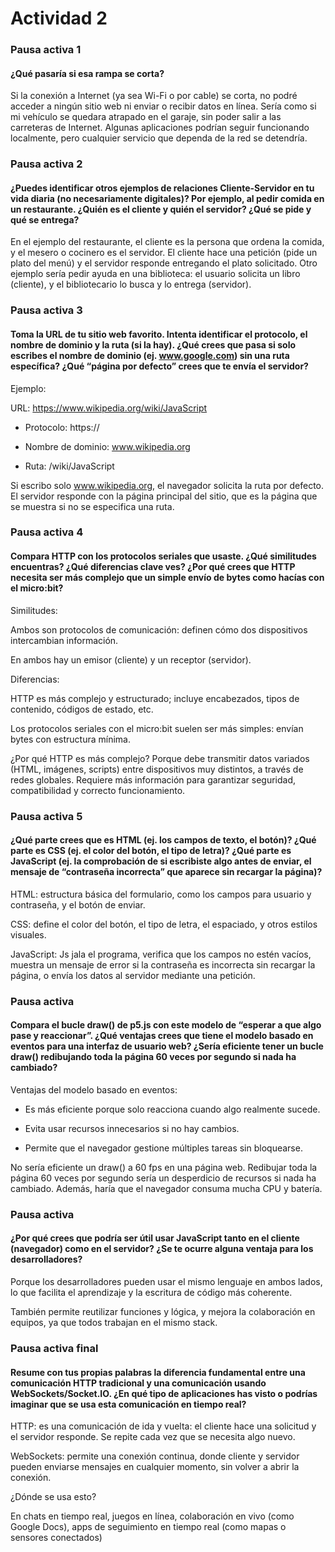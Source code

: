 # Actividad 2

### Pausa activa 1
#### ¿Qué pasaría si esa rampa se corta?

Si la conexión a Internet (ya sea Wi-Fi o por cable) se corta, no podré acceder a ningún sitio web ni enviar o recibir datos en línea.
Sería como si mi vehículo se quedara atrapado en el garaje, sin poder salir a las carreteras de Internet.
Algunas aplicaciones podrían seguir funcionando localmente, pero cualquier servicio que dependa de la red se detendría.

### Pausa activa 2
#### ¿Puedes identificar otros ejemplos de relaciones Cliente-Servidor en tu vida diaria (no necesariamente digitales)? Por ejemplo, al pedir comida en un restaurante. ¿Quién es el cliente y quién el servidor? ¿Qué se pide y qué se entrega?

En el ejemplo del restaurante, el cliente es la persona que ordena la comida, y el mesero o cocinero es el servidor. El cliente hace una petición (pide un plato del menú) y el servidor responde entregando el plato solicitado. 
Otro ejemplo sería pedir ayuda en una biblioteca: el usuario solicita un libro (cliente), y el bibliotecario lo busca y lo entrega (servidor).

### Pausa activa 3
#### Toma la URL de tu sitio web favorito. Intenta identificar el protocolo, el nombre de dominio y la ruta (si la hay). ¿Qué crees que pasa si solo escribes el nombre de dominio (ej. www.google.com) sin una ruta específica? ¿Qué “página por defecto” crees que te envía el servidor?

Ejemplo:

URL: https://www.wikipedia.org/wiki/JavaScript

- Protocolo: https://

- Nombre de dominio: www.wikipedia.org

- Ruta: /wiki/JavaScript

Si escribo solo www.wikipedia.org, el navegador solicita la ruta por defecto. 
El servidor responde con la página principal del sitio, que es la página que se muestra si no se especifica una ruta.

### Pausa activa 4
#### Compara HTTP con los protocolos seriales que usaste. ¿Qué similitudes encuentras? ¿Qué diferencias clave ves? ¿Por qué crees que HTTP necesita ser más complejo que un simple envío de bytes como hacías con el micro:bit?

Similitudes:

Ambos son protocolos de comunicación: definen cómo dos dispositivos intercambian información.

En ambos hay un emisor (cliente) y un receptor (servidor).

Diferencias:

HTTP es más complejo y estructurado; incluye encabezados, tipos de contenido, códigos de estado, etc.

Los protocolos seriales con el micro:bit suelen ser más simples: envían bytes con estructura mínima.

¿Por qué HTTP es más complejo?
Porque debe transmitir datos variados (HTML, imágenes, scripts) entre dispositivos muy distintos, a través de redes globales. Requiere más información para garantizar seguridad, compatibilidad y correcto funcionamiento.

### Pausa activa 5
#### ¿Qué parte crees que es HTML (ej. los campos de texto, el botón)? ¿Qué parte es CSS (ej. el color del botón, el tipo de letra)? ¿Qué parte es JavaScript (ej. la comprobación de si escribiste algo antes de enviar, el mensaje de “contraseña incorrecta” que aparece sin recargar la página)?

HTML: estructura básica del formulario, como los campos para usuario y contraseña, y el botón de enviar.

CSS: define el color del botón, el tipo de letra, el espaciado, y otros estilos visuales.

JavaScript: Js jala el programa, verifica que los campos no estén vacíos, muestra un mensaje de error si la contraseña es incorrecta sin recargar la página, o envía los datos al servidor mediante una petición.

### Pausa activa
#### Compara el bucle draw() de p5.js con este modelo de “esperar a que algo pase y reaccionar”. ¿Qué ventajas crees que tiene el modelo basado en eventos para una interfaz de usuario web? ¿Sería eficiente tener un bucle draw() redibujando toda la página 60 veces por segundo si nada ha cambiado?

Ventajas del modelo basado en eventos:

- Es más eficiente porque solo reacciona cuando algo realmente sucede.

- Evita usar recursos innecesarios si no hay cambios.

- Permite que el navegador gestione múltiples tareas sin bloquearse.

No sería eficiente un draw() a 60 fps en una página web. Redibujar toda la página 60 veces por segundo sería un desperdicio de recursos si nada ha cambiado. Además, haría que el navegador consuma mucha CPU y batería.

### Pausa activa
#### ¿Por qué crees que podría ser útil usar JavaScript tanto en el cliente (navegador) como en el servidor? ¿Se te ocurre alguna ventaja para los desarrolladores?

Porque los desarrolladores pueden usar el mismo lenguaje en ambos lados, lo que facilita el aprendizaje y la escritura de código más coherente. 

También permite reutilizar funciones y lógica, y mejora la colaboración en equipos, ya que todos trabajan en el mismo stack.

### Pausa activa final
#### Resume con tus propias palabras la diferencia fundamental entre una comunicación HTTP tradicional y una comunicación usando WebSockets/Socket.IO. ¿En qué tipo de aplicaciones has visto o podrías imaginar que se usa esta comunicación en tiempo real?

HTTP: es una comunicación de ida y vuelta: el cliente hace una solicitud y el servidor responde. Se repite cada vez que se necesita algo nuevo.

WebSockets: permite una conexión continua, donde cliente y servidor pueden enviarse mensajes en cualquier momento, sin volver a abrir la conexión.

¿Dónde se usa esto?

En chats en tiempo real, juegos en línea, colaboración en vivo (como Google Docs), apps de seguimiento en tiempo real (como mapas o sensores conectados)




